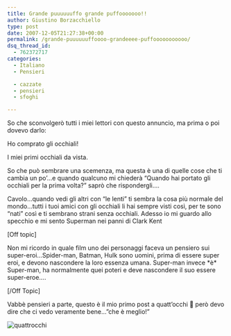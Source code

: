 ```yaml
---
title: Grande puuuuuuffo grande puffooooooo!!
author: Giustino Borzacchiello
type: post
date: 2007-12-05T21:27:38+00:00
permalink: /grande-puuuuuuffoooo-grandeeee-puffooooooooooo/
dsq_thread_id:
  - 762372717
categories:
  - Italiano
  - Pensieri

  - cazzate
  - pensieri
  - sfoghi

---
```

So che sconvolgerò tutti i miei lettori con questo annuncio, ma prima o poi dovevo darlo:

Ho comprato gli occhiali!

I miei primi occhiali da vista.

So che può sembrare una scemenza, ma questa è una di quelle cose che ti cambia un po&#8217;&#8230;e quando qualcuno mi chiederà &#8220;Quando hai portato gli occhiali per la prima volta?&#8221; saprò che rispondergli&#8230;.

Cavolo&#8230;quando vedi gli altri con &#8220;le lenti&#8221; ti sembra la cosa più normale del mondo&#8230;tutti i tuoi amici con gli occhiali li hai sempre visti così, per te sono &#8220;nati&#8221; così e ti sembrano strani senza occhiali. Adesso io mi guardo allo specchio e mi sento Superman nei panni di Clark Kent

[Off topic]

Non mi ricordo in quale film uno dei personaggi faceva un pensiero sui super-eroi&#8230;Spider-man, Batman, Hulk sono uomini, prima di essere super eroi, e devono nascondere la loro essenza umana. Super-man invece \*è\* Super-man, ha normalmente quei poteri e deve nascondere il suo essere super-eroe&#8230;.

[/Off Topic]

Vabbè pensieri a parte, questo è il mio primo post a quatt&#8217;occhi 🙂 però devo dire che ci vedo veramente bene&#8230;&#8221;che è meglio!&#8221;

<img src="https://i2.wp.com/giustino.blog/wp-content/uploads/2007/12/quattrocchi.gif?w=1100" alt="quattrocchi" data-recalc-dims="1" />